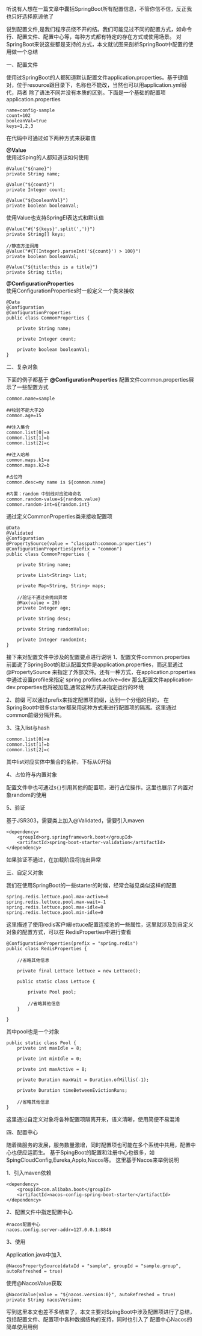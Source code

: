 听说有人想在一篇文章中囊括SpringBoot所有配置信息，不管你信不信，反正我也只好选择原谅他了

说到配置文件,是我们程序员绕不开的结。我们可能见过不同的配置方式，如命令行、配置文件、配置中心等，每种方式都有特定的存在方式或使用场景。
对SpringBoot来说这些都是支持的方式，本文就试图来剖析SpringBoot中配置的使用做一个总结


一、配置文件

使用过SpringBoot的人都知道默认配置文件application.properties。基于键值对，位于resource跟目录下，名称也不能改，当然也可以用application.yml替代，两者
除了语法不同并没有本质的区别。下面是一个基础的配置项
application.properties
    
    name=config-sample
    count=102
    booleanVal=true
    keys=1,2,3

在代码中可通过如下两种方式来获取值

**@Value**  
使用过Sping的人都知道该如何使用

    @Value("${name}")
    private String name;
    
    @Value("${count}")
    private Integer count;
    
    @Value("${booleanVal}")
    private boolean booleanVal;

使用Value也支持SpringEl表达式和默认值

    @Value("#{'${keys}'.split(',')}")
    private String[] keys;

    //静态方法调用
    @Value("#{T(Integer).parseInt('${count}') > 100}")
    private boolean booleanVal;
  
    @Value("${title:this is a title}")
    private String title;


**@ConfigurationProperties**  
使用ConfigurationProperties时一般定义一个类来接收

    @Data
    @Configuration
    @ConfigurationProperties
    public class CommonProperties {
    
        private String name;
        
        private Integer count;
        
        private boolean booleanVal;
    }

二、复杂对象

下面的例子都基于 **@ConfigurationProperties** 
配置文件common.properties展示了一些配置方式

    common.name=sample
    
    ##校验不能大于20
    common.age=15
    
    ##注入集合
    common.list[0]=a
    common.list[1]=b
    common.list[2]=c
    
    ##注入哈希
    common.maps.k1=a
    common.maps.k2=b
            
    #占位符
    common.desc=my name is ${common.name}
    
    #内置：random 中划线对应驼峰命名
    common.random-value=${random.value}
    common.random-int=${random.int}

通过定义CommonProperties类来接收配置项

    @Data
    @Validated
    @Configuration
    @PropertySource(value = "classpath:common.properties")
    @ConfigurationProperties(prefix = "common")
    public class CommonProperties {
    
        private String name;
    
        private List<String> list;
    
        private Map<String, String> maps;
    
        //验证不通过会抛出异常
        @Max(value = 20)
        private Integer age;
    
        private String desc;
    
        private String randomValue;
    
        private Integer randomInt;
    }
    
接下来对配置文件中涉及的配置要点进行说明
1、配置文件common.properties
前面说了SpringBoot的默认配置文件是application.properties，而这里通过@PropertySource
来指定了外部文件。还有一种方式，在application.properties中通过设置profile来指定
spring.profiles.active=dev
那么配置文件application-dev.properties也将被加载,通常这种方式来指定运行的环境

2、前缀 
可以通过prefix来指定配置项前缀，达到一个分组的目的，
在SpringBoot中很多starter都采用这种方式来进行配置项的隔离。这里通过common前缀分隔开来。

3、注入list与hash

    common.list[0]=a
    common.list[1]=b
    common.list[2]=c
    
其中list对应实体中集合的名称，下标从0开始

4、占位符与内置对象

配置文件中也可通过``${}``引用其他的配置项，进行占位操作。这里也展示了内置对象random的使用

5、验证

基于JSR303，需要类上加入@Validated，需要引入maven

    <dependency>
        <groupId>org.springframework.boot</groupId>
        <artifactId>spring-boot-starter-validation</artifactId>
    </dependency>

如果验证不通过，在加载阶段将抛出异常

三、自定义对象

我们在使用SpringBoot的一些starter的时候，经常会碰见类似这样的配置

    spring.redis.lettuce.pool.max-active=8
    spring.redis.lettuce.pool.max-wait=-1
    spring.redis.lettuce.pool.max-idle=8
    spring.redis.lettuce.pool.min-idle=0
    
这里描述了使用redis客户端lettuce配置连接池的一些属性，这里就涉及到自定义对象的配置方式，可以在
RedisProperties中进行查看

    @ConfigurationProperties(prefix = "spring.redis")
    public class RedisProperties {
        
        //省略其他信息
        
        private final Lettuce lettuce = new Lettuce();
        
        public static class Lettuce {
            
            private Pool pool;
            
            //省略其他信息
        }
    
    }
    
其中pool也是一个对象

	public static class Pool {
		private int maxIdle = 8;

		private int minIdle = 0;

		private int maxActive = 8;

		private Duration maxWait = Duration.ofMillis(-1);

		private Duration timeBetweenEvictionRuns;
		
		//省略其他信息
	}

这里通过自定义对象将各种配置项隔离开来，语义清晰，使用简便不易混淆

四、配置中心

随着微服务的发展，服务数量激增，同时配置项也可能在多个系统中共用，配置中心也便应运而生。
基于SpingBoot的配置和注册中心也很多，如SpingCloudConfig,Eureka,Applo,Nacos等。
这里基于Nacos来举例说明

1、引入maven依赖

    <dependency>
        <groupId>com.alibaba.boot</groupId>
        <artifactId>nacos-config-spring-boot-starter</artifactId>
    </dependency>
    
2、配置文件中指定配置中心

    #nacos配置中心
    nacos.config.server-addr=127.0.0.1:8848
    
3、使用

Application.java中加入

    @NacosPropertySource(dataId = "sample", groupId = "sample.group", autoRefreshed = true)
    
使用@NacosValue获取

    @NacosValue(value = "${nacos.version:0}", autoRefreshed = true)
    private String nacosVersion;

 

写到这里本文也差不多结束了，本文主要对SpingBoot中涉及配置项进行了总结，包括配置文件、配置项中各种数据结构的支持，同时也引入了
配置中心Nacos的简单使用用例

